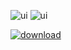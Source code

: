 ![ui](https://i.imgur.com/m2vqkiw.png)
![ui](https://i.imgur.com/Vkjhdzo.png)

[![download](https://i.imgur.com/mTSaJu1.png)](https://routinehub.co/download/11763)

